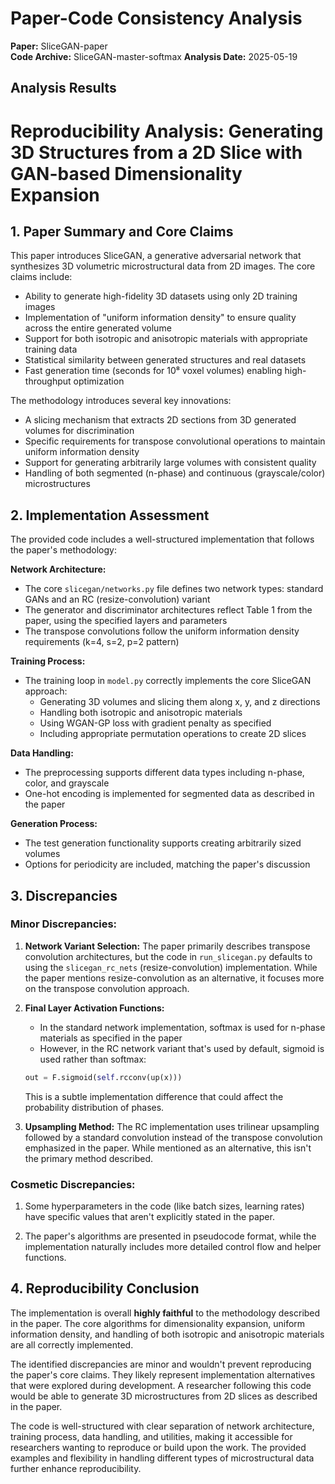 # Paper-Code Consistency Analysis

**Paper:** SliceGAN-paper  
**Code Archive:** SliceGAN-master-softmax
**Analysis Date:** 2025-05-19

## Analysis Results

# Reproducibility Analysis: Generating 3D Structures from a 2D Slice with GAN-based Dimensionality Expansion

## 1. Paper Summary and Core Claims

This paper introduces SliceGAN, a generative adversarial network that synthesizes 3D volumetric microstructural data from 2D images. The core claims include:

- Ability to generate high-fidelity 3D datasets using only 2D training images
- Implementation of "uniform information density" to ensure quality across the entire generated volume
- Support for both isotropic and anisotropic materials with appropriate training data
- Statistical similarity between generated structures and real datasets
- Fast generation time (seconds for 10⁸ voxel volumes) enabling high-throughput optimization

The methodology introduces several key innovations:
- A slicing mechanism that extracts 2D sections from 3D generated volumes for discrimination
- Specific requirements for transpose convolutional operations to maintain uniform information density
- Support for generating arbitrarily large volumes with consistent quality
- Handling of both segmented (n-phase) and continuous (grayscale/color) microstructures

## 2. Implementation Assessment

The provided code includes a well-structured implementation that follows the paper's methodology:

**Network Architecture:**
- The core `slicegan/networks.py` file defines two network types: standard GANs and an RC (resize-convolution) variant
- The generator and discriminator architectures reflect Table 1 from the paper, using the specified layers and parameters
- The transpose convolutions follow the uniform information density requirements (k=4, s=2, p=2 pattern)

**Training Process:**
- The training loop in `model.py` correctly implements the core SliceGAN approach:
  - Generating 3D volumes and slicing them along x, y, and z directions
  - Handling both isotropic and anisotropic materials
  - Using WGAN-GP loss with gradient penalty as specified
  - Including appropriate permutation operations to create 2D slices

**Data Handling:**
- The preprocessing supports different data types including n-phase, color, and grayscale
- One-hot encoding is implemented for segmented data as described in the paper

**Generation Process:**
- The test generation functionality supports creating arbitrarily sized volumes
- Options for periodicity are included, matching the paper's discussion

## 3. Discrepancies

### Minor Discrepancies:

1. **Network Variant Selection:** The paper primarily describes transpose convolution architectures, but the code in `run_slicegan.py` defaults to using the `slicegan_rc_nets` (resize-convolution) implementation. While the paper mentions resize-convolution as an alternative, it focuses more on the transpose convolution approach.

2. **Final Layer Activation Functions:**
   - In the standard network implementation, softmax is used for n-phase materials as specified in the paper
   - However, in the RC network variant that's used by default, sigmoid is used rather than softmax:
   ```python
   out = F.sigmoid(self.rcconv(up(x)))
   ```
   This is a subtle implementation difference that could affect the probability distribution of phases.

3. **Upsampling Method:** The RC implementation uses trilinear upsampling followed by a standard convolution instead of the transpose convolution emphasized in the paper. While mentioned as an alternative, this isn't the primary method described.

### Cosmetic Discrepancies:

1. Some hyperparameters in the code (like batch sizes, learning rates) have specific values that aren't explicitly stated in the paper.

2. The paper's algorithms are presented in pseudocode format, while the implementation naturally includes more detailed control flow and helper functions.

## 4. Reproducibility Conclusion

The implementation is overall **highly faithful** to the methodology described in the paper. The core algorithms for dimensionality expansion, uniform information density, and handling of both isotropic and anisotropic materials are all correctly implemented.

The identified discrepancies are minor and wouldn't prevent reproducing the paper's core claims. They likely represent implementation alternatives that were explored during development. A researcher following this code would be able to generate 3D microstructures from 2D slices as described in the paper.

The code is well-structured with clear separation of network architecture, training process, data handling, and utilities, making it accessible for researchers wanting to reproduce or build upon the work. The provided examples and flexibility in handling different types of microstructural data further enhance reproducibility.
